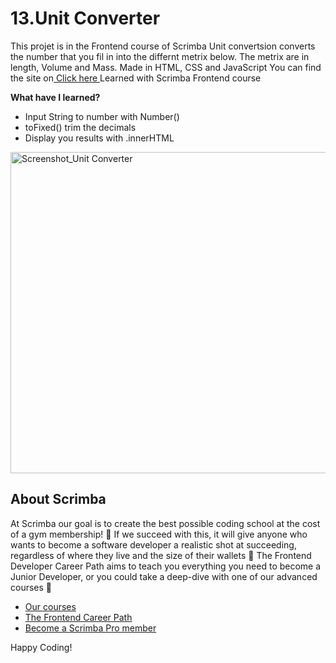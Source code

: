 # 13.Unit Converter

This projet is in the Frontend course of Scrimba
Unit convertsion converts the number that you fil in into the differnt metrix below. The metrix are in length, Volume and Mass.
Made in HTML, CSS and JavaScript
You can find the site on<a href="https://"> Click here <a>
Learned with Scrimba Frontend course

<b>What have I learned?</b>

<ul>
  <li>Input String to number with Number()</li>
    <li>toFixed() trim the decimals</li>
    <li>Display you results with .innerHTML</li>

</ul>
<img width="514" alt="Screenshot_Unit Converter" src="https://">

## About Scrimba

At Scrimba our goal is to create the best possible coding school at the cost of a gym membership! 💜
If we succeed with this, it will give anyone who wants to become a software developer a realistic shot at succeeding, regardless of where they live and the size of their wallets 🎉
The Frontend Developer Career Path aims to teach you everything you need to become a Junior Developer, or you could take a deep-dive with one of our advanced courses 🚀

- [Our courses](https://scrimba.com/allcourses)
- [The Frontend Career Path](https://scrimba.com/learn/frontend)
- [Become a Scrimba Pro member](https://scrimba.com/pricing)

Happy Coding!
